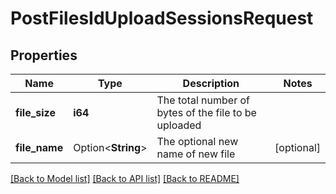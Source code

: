 # PostFilesIdUploadSessionsRequest

## Properties

Name | Type | Description | Notes
------------ | ------------- | ------------- | -------------
**file_size** | **i64** | The total number of bytes of the file to be uploaded | 
**file_name** | Option<**String**> | The optional new name of new file | [optional]

[[Back to Model list]](../README.md#documentation-for-models) [[Back to API list]](../README.md#documentation-for-api-endpoints) [[Back to README]](../README.md)


